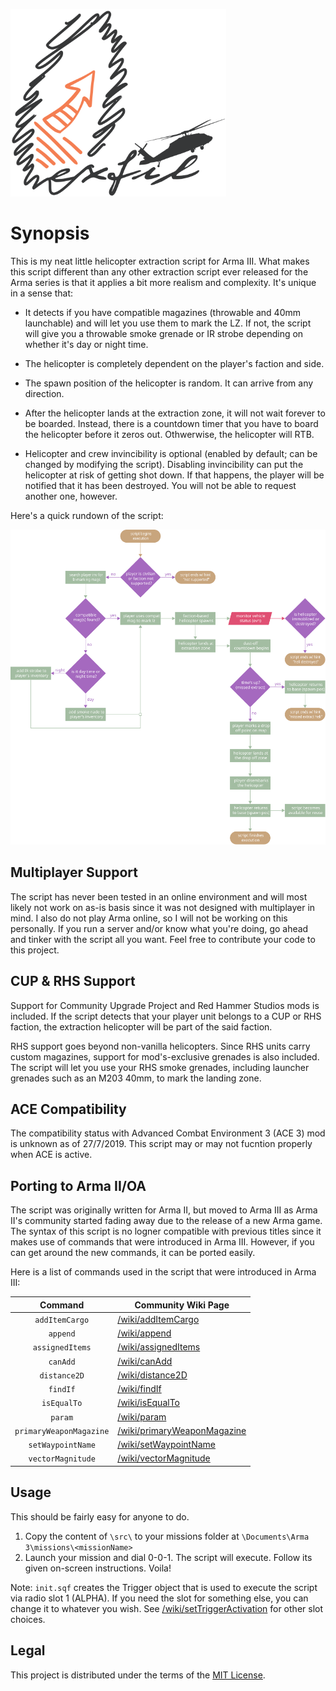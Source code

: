 <p align="left">
  <img height="300" src="extra/images/logo.svg" alt="logo">
</p>

Synopsis
========
This is my neat little helicopter extraction script for Arma III. What makes this script different than any other extraction script ever released for the Arma series is that it applies a bit more realism and complexity. It's unique in a sense that:

* It detects if you have compatible magazines (throwable and 40mm launchable) and will let you use them to mark the LZ. If not, the script will give you a throwable smoke grenade or IR strobe depending on whether it's day or night time.

* The helicopter is completely dependent on the player's faction and side.

* The spawn position of the helicopter is random. It can arrive from any direction.

* After the helicopter lands at the extraction zone, it will not wait forever to be boarded. Instead, there is a countdown timer that you have to board the helicopter before it zeros out. Othwerwise, the helicopter will RTB.

* Helicopter and crew invincibility is optional (enabled by default; can be changed by modifying the script). Disabling invincibility can put the helicopter at risk of getting shot down. If that happens, the player will be notified that it has been destroyed. You will not be able to request another one, however.

Here's a quick rundown of the script:

<p align="center">
  <img src="extra/images/flowchart.svg" alt="script flowchart">
</p>

Multiplayer Support
-------------------
The script has never been tested in an online environment and will most likely not work on as-is basis since it was not designed with multiplayer in mind. I also do not play Arma online, so I will not be working on this personally. If you run a server and/or know what you're doing, go ahead and tinker with the script all you want. Feel free to contribute your code to this project.

CUP & RHS Support
-----------------
Support for Community Upgrade Project and Red Hammer Studios mods is included. If the script detects that your player unit belongs to a CUP or RHS faction, the extraction helicopter will be part of the said faction.

RHS support goes beyond non-vanilla helicopters. Since RHS units carry custom magazines, support for mod's-exclusive grenades is also included. The script will let you use your RHS smoke grenades, including launcher grenades such as an M203 40mm, to mark the landing zone.

ACE Compatibility
-----------------
The compatibility status with Advanced Combat Environment 3 (ACE 3) mod is unknown as of 27/7/2019. This script may or may not fucntion properly when ACE is active.

Porting to Arma II/OA
---------------------
The script was originally written for Arma II, but moved to Arma III as Arma II's community started fading away due to the release of a new Arma game. The syntax of this script is no logner compatible with previous titles since it makes use of commands that were introduced in Arma III. However, if you can get around the new commands, it can be ported easily.

Here is a list of commands used in the script that were introduced in Arma III:

| Command                 | Community Wiki Page                                                                      |
|:-----------------------:|------------------------------------------------------------------------------------------|
| `addItemCargo`          | [/wiki/addItemCargo](https://community.bistudio.com/wiki/addItemCargo)                   |
| `append`                | [/wiki/append](https://community.bistudio.com/wiki/append)                               |
| `assignedItems`         | [/wiki/assignedItems](https://community.bistudio.com/wiki/assignedItems)                 |
| `canAdd`                | [/wiki/canAdd](https://community.bistudio.com/wiki/canAdd)                               |
| `distance2D`            | [/wiki/distance2D](https://community.bistudio.com/wiki/distance2D)                       |
| `findIf`                | [/wiki/findIf](https://community.bistudio.com/wiki/findIf)                               |
| `isEqualTo`             | [/wiki/isEqualTo](https://community.bistudio.com/wiki/isEqualTo)                         |
| `param`                 | [/wiki/param](https://community.bistudio.com/wiki/param)                                 |
| `primaryWeaponMagazine` | [/wiki/primaryWeaponMagazine](https://community.bistudio.com/wiki/primaryWeaponMagazine) |
| `setWaypointName`       | [/wiki/setWaypointName](https://community.bistudio.com/wiki/setWaypointName)             |
| `vectorMagnitude`       | [/wiki/vectorMagnitude](https://community.bistudio.com/wiki/vectorMagnitude)             |

Usage
-----
This should be fairly easy for anyone to do.

1. Copy the content of `\src\` to your missions folder at `\Documents\Arma 3\missions\<missionName>`
2. Launch your mission and dial 0-0-1. The script will execute. Follow its given on-screen instructions. Voila!

Note: `init.sqf` creates the Trigger object that is used to execute the script via radio slot 1 (ALPHA). If you need the slot for something else, you can change it to whatever you wish. See [/wiki/setTriggerActivation](https://community.bistudio.com/wiki/setTriggerActivation) for other slot choices.

Legal
-----
This project is distributed under the terms of the [MIT License](LICENSE).
